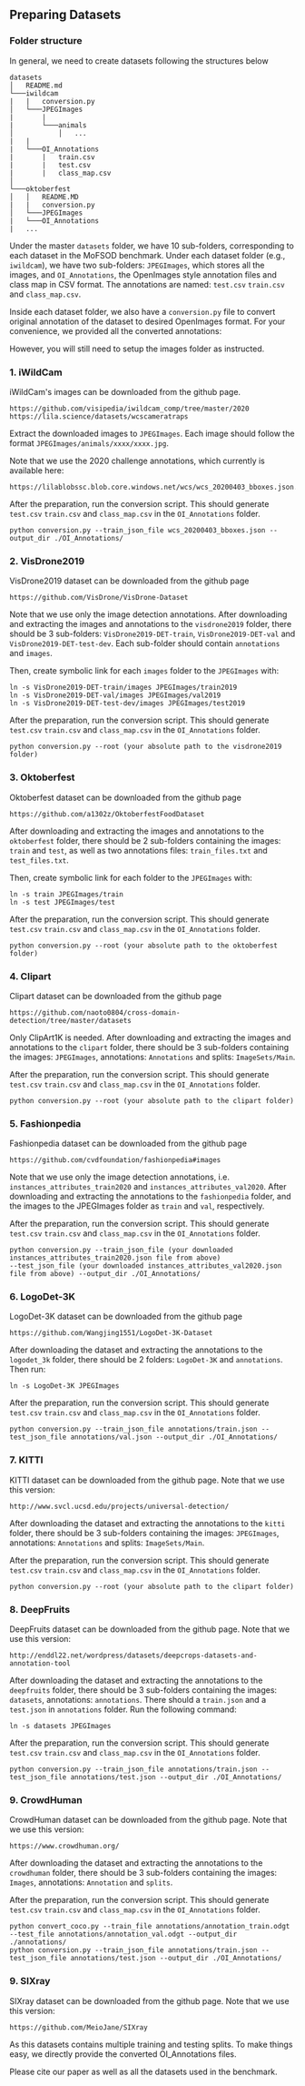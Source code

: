 
## Preparing Datasets

### Folder structure
In general, we need to create datasets following the structures below

    datasets
    │   README.md
    └───iwildcam
    |   |   conversion.py
    │   └───JPEGImages
    |       |
    |       └───animals
    │           │   ...
    |   |
    |   └───OI_Annotations
    |       |   train.csv
    |       |   test.csv
    |       |   class_map.csv
    │   
    └───oktoberfest
    │   │   README.MD
    |   |   conversion.py
    │   └───JPEGImages
    |   └───OI_Annotations
    |   ...


Under the master `datasets` folder, we have 10 sub-folders, corresponding to each dataset
in the MoFSOD benchmark. Under each dataset folder (e.g., `iwildcam`), we have two sub-folders:
`JPEGImages`, which stores all the images, and `OI_Annotations`, the OpenImages style annotation files and class map in CSV format.
The annotations are named: `test.csv` `train.csv` and `class_map.csv`.

Inside each dataset folder, we also have a `conversion.py` file to convert original annotation of the dataset to desired OpenImages format.
For your convenience, we provided all the converted annotations:

    

However, you will still need to setup the images folder as instructed.

### 1. iWildCam

iWildCam's images can be downloaded from the github page. 

    https://github.com/visipedia/iwildcam_comp/tree/master/2020
    https://lila.science/datasets/wcscameratraps

Extract the downloaded images to `JPEGImages`. Each image should follow the format `JPEGImages/animals/xxxx/xxxx.jpg`.

Note that we use the 2020 challenge annotations, which currently is available here:

    https://lilablobssc.blob.core.windows.net/wcs/wcs_20200403_bboxes.json.zip

After the preparation, run the conversion script. This should generate `test.csv` `train.csv` and `class_map.csv` in the `OI_Annotations` folder.

    python conversion.py --train_json_file wcs_20200403_bboxes.json --output_dir ./OI_Annotations/


### 2. VisDrone2019

VisDrone2019 dataset can be downloaded from the github page

    https://github.com/VisDrone/VisDrone-Dataset

Note that we use only the image detection annotations. After downloading and extracting the images and annotations to the `visdrone2019` folder,
there should be 3 sub-folders: `VisDrone2019-DET-train`, `VisDrone2019-DET-val` and `VisDrone2019-DET-test-dev`. Each sub-folder should contain
`annotations` and `images`. 

Then, create symbolic link for each `images` folder to the `JPEGImages` with:

    ln -s VisDrone2019-DET-train/images JPEGImages/train2019
    ln -s VisDrone2019-DET-val/images JPEGImages/val2019
    ln -s VisDrone2019-DET-test-dev/images JPEGImages/test2019

After the preparation, run the conversion script. This should generate `test.csv` `train.csv` and `class_map.csv` in the `OI_Annotations` folder.

    python conversion.py --root (your absolute path to the visdrone2019 folder)


### 3. Oktoberfest

Oktoberfest dataset can be downloaded from the github page

    https://github.com/a1302z/OktoberfestFoodDataset

After downloading and extracting the images and annotations to the `oktoberfest` folder,
there should be 2 sub-folders containing the images: `train` and `test`, as well as two annotations files: `train_files.txt` and `test_files.txt`.

Then, create symbolic link for each folder to the `JPEGImages` with:

    ln -s train JPEGImages/train
    ln -s test JPEGImages/test

After the preparation, run the conversion script. This should generate `test.csv` `train.csv` and `class_map.csv` in the `OI_Annotations` folder.

    python conversion.py --root (your absolute path to the oktoberfest folder)


### 4. Clipart

Clipart dataset can be downloaded from the github page

    https://github.com/naoto0804/cross-domain-detection/tree/master/datasets

Only ClipArt1K is needed. After downloading and extracting the images and annotations to the `clipart` folder,
there should be 3 sub-folders containing the images: `JPEGImages`, annotations: `Annotations` and splits: `ImageSets/Main`.

After the preparation, run the conversion script. This should generate `test.csv` `train.csv` and `class_map.csv` in the `OI_Annotations` folder.

    python conversion.py --root (your absolute path to the clipart folder)


### 5. Fashionpedia

Fashionpedia dataset can be downloaded from the github page

    https://github.com/cvdfoundation/fashionpedia#images

Note that we use only the image detection annotations, i.e. `instances_attributes_train2020` and `instances_attributes_val2020`. After downloading 
and extracting the annotations to the `fashionpedia` folder,  and the images to the JPEGImages folder as `train` and `val`, respectively.

After the preparation, run the conversion script. This should generate `test.csv` `train.csv` and `class_map.csv` in the `OI_Annotations` folder.

    python conversion.py --train_json_file (your downloaded instances_attributes_train2020.json file from above)
    --test_json_file (your downloaded instances_attributes_val2020.json file from above) --output_dir ./OI_Annotations/

### 6. LogoDet-3K

LogoDet-3K dataset can be downloaded from the github page

    https://github.com/Wangjing1551/LogoDet-3K-Dataset

After downloading the dataset and extracting the annotations to the `logodet_3k` folder, there should be 2 folders: `LogoDet-3K` and `annotations`.
Then run:

    ln -s LogoDet-3K JPEGImages

After the preparation, run the conversion script. This should generate `test.csv` `train.csv` and `class_map.csv` in the `OI_Annotations` folder.

    python conversion.py --train_json_file annotations/train.json --test_json_file annotations/val.json --output_dir ./OI_Annotations/


### 7. KITTI

KITTI dataset can be downloaded from the github page. Note that we use this version:

    http://www.svcl.ucsd.edu/projects/universal-detection/

After downloading the dataset and extracting the annotations to the `kitti` folder, there should be 3 sub-folders 
containing the images: `JPEGImages`, annotations: `Annotations` and splits: `ImageSets/Main`.

After the preparation, run the conversion script. This should generate `test.csv` `train.csv` and `class_map.csv` in the `OI_Annotations` folder.

    python conversion.py --root (your absolute path to the clipart folder)


### 8. DeepFruits

DeepFruits dataset can be downloaded from the github page. Note that we use this version:

    http://enddl22.net/wordpress/datasets/deepcrops-datasets-and-annotation-tool

After downloading the dataset and extracting the annotations to the `deepfruits` folder, there should be 3 sub-folders 
containing the images: `datasets`, annotations: `annotations`. There should a `train.json` and a `test.json` in `annotations` folder. 
Run the following command:

    ln -s datasets JPEGImages

After the preparation, run the conversion script. This should generate `test.csv` `train.csv` and `class_map.csv` in the `OI_Annotations` folder.

    python conversion.py --train_json_file annotations/train.json --test_json_file annotations/test.json --output_dir ./OI_Annotations/


### 9. CrowdHuman

CrowdHuman dataset can be downloaded from the github page. Note that we use this version:

    https://www.crowdhuman.org/

After downloading the dataset and extracting the annotations to the `crowdhuman` folder, there should be 3 sub-folders 
containing the images: `Images`, annotations: `Annotation` and  `splits`.

After the preparation, run the conversion script. This should generate `test.csv` `train.csv` and `class_map.csv` in the `OI_Annotations` folder.

    python convert_coco.py --train_file annotations/annotation_train.odgt --test_file annotations/annotation_val.odgt --output_dir ./annotations/
    python conversion.py --train_json_file annotations/train.json --test_json_file annotations/test.json --output_dir ./OI_Annotations/

### 9. SIXray

SIXray dataset can be downloaded from the github page. Note that we use this version:

    https://github.com/MeioJane/SIXray

As this datasets contains multiple training and testing splits. To make things easy, we directly provide the converted OI_Annotations files.


Please cite our paper as well as all the datasets used in the benchmark. 



